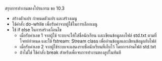 สรุบการทำงานของโปรแกรม ขอ 10.3
- สร้างตัวแปร กำหนดตัวแปร และสร้างเมนู 
- ใช้คำสั่ง do-while เพื่อรับค่าจากผู้ใช้ในการเลือกเมนู
- ใช้ if else ในการสร้างเงื่อนไข 
  - เมื่อรับค่าเลข 1 จากผู้ใช้ ระบบจะให้ใส่ชื่อนักเรียน และเขียนข้อมูลลงไฟล์ std.txt ตามที่โจทย์กำหนด และใช้ fstream: Stream class เพื่ออ่านข้อมูลและเขียนข้อมูลกับไฟล์
  - เมื่อรับค่าเลข 2 จากผู้ใช้ระบบจะแสดงรายชื่อนักเรียนที่เก็บไว้ โดยการอ่านไฟล์ std.txt
  - ถ้าไม่ใช่ ใช้คำสั่ง break สำหรับเพื่อจบการทำงานของลูปในทันที
